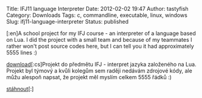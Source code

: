 Title: IFJ11 language Interpreter
Date: 2012-02-02 19:47
Author: tastyfish
Category: Downloads
Tags: c, commandline, executable, linux, windows
Slug: ifj11-language-interpreter
Status: published

\[:en\]A school project for my IFJ course - an interpreter of a language
based on Lua. I did the project with a small team and because of my
teammates I rather won't post source codes here, but I can tell you it
had approximately 5555 lines :)

[download](https://www.dropbox.com/s/0h3li22hsbg1ijb/interpret.zip)\[:cs\]Projekt
do předmětu IFJ - interpret jazyka založeného na Lua. Projekt byl týmový
a kvůli kolegům sem raději nedávám zdrojové kódy, ale můžu alespoň
napsat, že projekt měl myslím celkem 5555 řádků :)

[stáhnout](https://www.dropbox.com/s/0h3li22hsbg1ijb/interpret.zip)\[:\]
